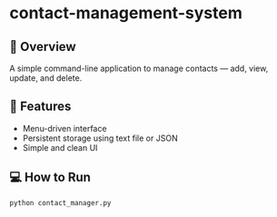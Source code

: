 # contact-management-system

## 📇 Overview
A simple command-line application to manage contacts — add, view, update, and delete.

## 🚀 Features
- Menu-driven interface
- Persistent storage using text file or JSON
- Simple and clean UI

## 💻 How to Run
```bash
python contact_manager.py
